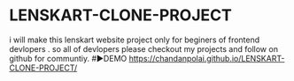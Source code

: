 # LENSKART-CLONE-PROJECT
i will make this lenskart website project only for beginers of frontend devlopers . so all of devlopers please checkout my projects and follow on github for communtiy.
#▶️DEMO
https://chandanpolai.github.io/LENSKART-CLONE-PROJECT/
